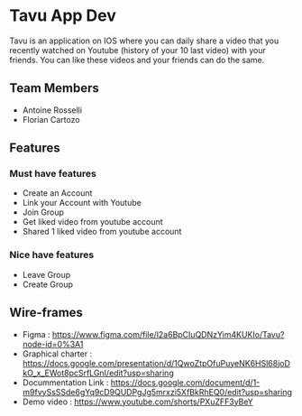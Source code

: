 # Tavu App Dev

Tavu is an application on IOS where you can daily share a video that you
recently watched on Youtube (history of your 10 last video) with your friends.
You can like these videos and your friends can do the same.

## Team Members

- Antoine Rosselli
- Florian Cartozo

## Features

### Must have features

- Create an Account
- Link your Account with Youtube
- Join Group
- Get liked video from youtube account
- Shared 1 liked video from youtube account

### Nice have features

- Leave Group
- Create Group

## Wire-frames

- Figma : https://www.figma.com/file/l2a6BpCIuQDNzYim4KUKIo/Tavu?node-id=0%3A1
- Graphical charter :
  https://docs.google.com/presentation/d/1QwoZtpOfuPuyeNK6HSl68joDkO_x_EWot8pcSrfLGnI/edit?usp=sharing
- Docummentation Link :
  https://docs.google.com/document/d/1-m9fvySsSSde6gYq9cD9QUDPgJg5mrxzi5XfBkRhEQ0/edit?usp=sharing
- Demo video : https://www.youtube.com/shorts/PXuZFF3yBeY
